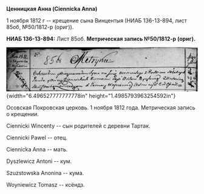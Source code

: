 **Ценницкая Анна (Ciennicka Anna)**

1 ноября 1812 г -- крещение сына Винцентыя (НИАБ 136-13-894, лист 85об,
№50/1812-р (ориг)).

**НИАБ 136-13-894:** Лист 85об. **Метрическая запись №50/1812-р
(ориг).**

![](./media/2ebdb66a25378c51c7d05d587a865e851a631871.png){width="6.496527777777778in"
height="1.4985793963254592in"}

Осовская Покровская церковь. 1 ноября 1812 года. Метрическая запись о
крещении.

Ciennicki Wincenty -- сын родителей с деревни Тартак.

Ciennicki Pawel -- отец.

Ciennicka Anna -- мать.

Dyszlewicz Antoni -- кум.

Szuzstowska Anonina -- кума.

Woyniewicz Tomasz -- ксёндз.
